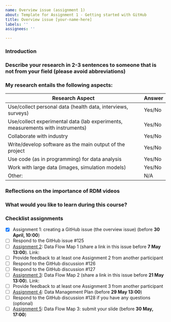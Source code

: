 ```yaml
---
name: Overview issue (assignment 1)
about: Template for Assignment 1 - Getting started with GitHub
title: Overview issue [your-name-here]
labels: ''
assignees: ''

---
```


<!-- Anything between these arrows will not show in the preview of the issue: it is hidden text! In the arrows you can find brief explanations about the rest of the template. You can also delete the explanations if you'd like -->

### Introduction
<!-- Please briefly introduce yourself here, for example: Hi all, my name is Esther Plomp and I'm the Faculty's Data Steward. I also have two cats!-->

### Describe your research in 2-3 sentences to someone that is not from your field (please avoid abbreviations)
<!-- My research focuses on the development of a new method to study the mobility patterns in humans. By analysing the neodymium isotope composition of the enamel of human teeth you can provide an approximation of where the individual grew up (as the isotopic composition is related to the food/water you consume.)-->

### My research entails the following aspects: 
<!--Fill out Yes or No's to the aspects that apply to your research project.-->

| Research Aspect | Answer |
| ------------- | ------------- |
| Use/collect personal data (health data, interviews, surveys)  | Yes/No  |
| Use/collect experimental data (lab experiments, measurements with instruments)  | Yes/No  |
| Collaborate with industry  | Yes/No  |
| Write/develop software as the main output of the project  | Yes/No  |
| Use code (as in programming) for data analysis | Yes/No  |
| Work with large data (images, simulation models) | Yes/No  |
| Other:  | N/A  |
### Reflections on the importance of RDM videos
<!--Reflect about what you heard on the video and briefly write your thoughts and your horror stories in less than 5 sentences.-->

### What would you like to learn during this course? 
<!--Are there any things in particular that you would like to get out of this course? Do you have any goals that you would like to work on?-->

### Checklist assignments 
<!--Use the checklist below for yourself to check off your progress in this course.-->
- [x] Assignment 1: creating a GitHub issue (the overview issue) (before **30 April, 10:00**)
- [ ] Respond to the GitHub issue #125
- [ ] [Assignment 2](https://estherplomp.github.io/TNW-RDM-101/06-Assignment-Data-Flow-Map-1.html): Data Flow Map 1 (share a link in this issue before **7 May 13:00**). Link: 
- [ ] Provide feedback to at least one Assignment 2 from another participant
- [ ] Respond to the GitHub discussion #126
- [ ] Respond to the GitHub discussion #127
- [ ] [Assignment 3](https://estherplomp.github.io/TNW-RDM-101/11-Assignment-Data-Flow-Map-2.html): Data Flow Map 2 (share a link in this issue before **21 May 13:00**). Link:  
- [ ] Provide feedback to at least one Assignment 3 from another participant
- [ ] [Assignment 4](https://estherplomp.github.io/TNW-RDM-101/13-Assignment-DMP.html): Data Management Plan (before **29 May 13:00**)
- [ ] Respond to the GitHub discussion #128 if you have any questions (optional)
- [ ] [Assignment 5](https://estherplomp.github.io/TNW-RDM-101/14-Assignment-Data-Flow-Map-3.html): Data Flow Map 3: submit your slide (before **30 May, 17:00**)
